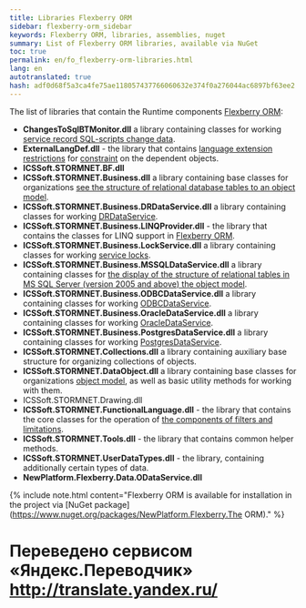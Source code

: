 ```yaml
--- 
title: Libraries Flexberry ORM 
sidebar: flexberry-orm_sidebar 
keywords: Flexberry ORM, libraries, assemblies, nuget 
summary: List of Flexberry ORM libraries, available via NuGet 
toc: true 
permalink: en/fo_flexberry-orm-libraries.html 
lang: en 
autotranslated: true 
hash: adf0d68f5a3ca4fe75ae118057437766060632e374f0a276044ac6897bf63ee2 
--- 
```


The list of libraries that contain the Runtime components [Flexberry ORM](fo_flexberry-orm.html): 

* **ChangesToSqlBTMonitor.dll** a library containing classes for working [service record SQL-scripts change data](fo_changes-sql-bt-monitor.html). 
* **ExternalLangDef.dll** - the library that contains [language extension restrictions](fo_external-lang-def.html) for [constraint](fo_limit-function.html) on the dependent objects. 
* **ICSSoft.STORMNET.BF.dll** 
* **ICSSoft.STORMNET.Business.dll** a library containing base classes for organizations [see the structure of relational database tables to an object model](fo_data-service.html). 
* **ICSSoft.STORMNET.Business.DRDataService.dll** a library containing classes for working [DRDataService](fo_dr-data-service.html). 
* **ICSSoft.STORMNET.Business.LINQProvider.dll** - the library that contains the classes for LINQ support in [Flexberry ORM](fo_flexberry-orm.html). 
* **ICSSoft.STORMNET.Business.LockService.dll** a library containing classes for working [service locks](fo_lock-service.html). 
* **ICSSoft.STORMNET.Business.MSSQLDataService.dll** a library containing classes for [the display of the structure of relational tables in MS SQL Server (version 2005 and above) the object model](fo_data-service.html). 
* **ICSSoft.STORMNET.Business.ODBCDataService.dll** a library containing classes for working [ODBCDataService](fo_odbc-data-service.html). 
* **ICSSoft.STORMNET.Business.OracleDataService.dll** a library containing classes for working [OracleDataService](fo_oracle-data-service.html). 
* **ICSSoft.STORMNET.Business.PostgresDataService.dll** a library containing classes for working [PostgresDataService](fo_postgres-data-service.html). 
* **ICSSoft.STORMNET.Collections.dll** a library containing auxiliary base structure for organizing collections of objects. 
* **ICSSoft.STORMNET.DataObject.dll** a library containing base classes for organizations [object model](fo_data-object.html), as well as basic utility methods for working with them. 
* ICSSoft.STORMNET.Drawing.dll 
* **ICSSoft.STORMNET.FunctionalLanguage.dll** - the library that contains the core classes for the operation of [the components of filters and limitations](fo_limitation.html). 
* **ICSSoft.STORMNET.Tools.dll** - the library that contains common helper methods. 
* **ICSSoft.STORMNET.UserDataTypes.dll** - the library, containing additionally certain types of data. 
* **NewPlatform.Flexberry.Data.ODataService.dll** 

{% include note.html content="Flexberry ORM is available for installation in the project via [NuGet package](https://www.nuget.org/packages/NewPlatform.Flexberry.The ORM)." %} 



 # Переведено сервисом «Яндекс.Переводчик» http://translate.yandex.ru/